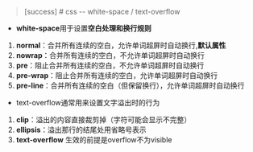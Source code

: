 >[success] # css -- white-space / text-overflow
* **white-space**用于设置**空白处理和换行规则**
1. **normal**：合并所有连续的空白，允许单词超屏时自动换行,**默认属性**
2. **nowrap**：合并所有连续的空白，不允许单词超屏时自动换行
3. **pre**：阻止合并所有连续的空白，不允许单词超屏时自动换行
4. **pre-wrap**：阻止合并所有连续的空白，允许单词超屏时自动换行
5. **pre-line**：合并所有连续的空白（但保留换行），允许单词超屏时自动换行

* text-overflow通常用来设置文字溢出时的行为
1. **clip**：溢出的内容直接裁剪掉（字符可能会显示不完整）
2. **ellipsis**：溢出那行的结尾处用省略号表示
3. **text-overflow** 生效的前提是overflow不为visible